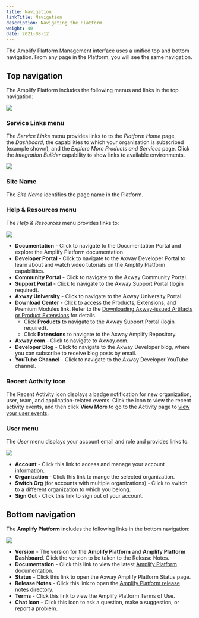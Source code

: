 ```yaml
---
title: Navigation
linkTitle: Navigation
description: Navigating the Platform.
weight: 40
date: 2021-08-12
---
```


The Amplify Platform Management interface uses a unified top and bottom navigation. From any page in the Platform, you will see the same navigation.

## Top navigation

The Amplify Platform includes the following menus and links in the top navigation:

![](/Images/amplify_platform_navigation.png)

### Service Links menu

The _Service Links_ menu provides links to to the _Platform Home_ page, the _Dashboard_, the capabilities to which your organization is subscribed (example shown), and the _Explore More Products and Services_ page. Click the _Integration Builder_ capability to show links to available environments.

![](/Images/service_links_menu.png)

### Site Name

The _Site Name_ identifies the page name in the Platform.

### Help & Resources menu

The _Help & Resources_ menu provides links to:

![](/Images/help_and_resources_menu.png)

* **Documentation** - Click to navigate to the Documentation Portal and explore the Amplify Platform documentation.
* **Developer Portal** - Click to navigate to the Axway Developer Portal to learn about and watch video tutorials on the Amplify Platform capabilities.
* **Community Portal** - Click to navigate to the Axway Community Portal.
* **Support Portal** - Click to navigate to the Axway Support Portal (login required).
* **Axway University** - Click to navigate to the Axway University Portal.
* **Download Center** \- Click to access the Products, Extensions, and Premium Modules link. Refer to the [Downloading Axway-issued Artifacts or Product Extensions](/docs/management_guide/downloading_axway-issued_artifacts_or_product_extensions/) for details.
    * Click **Products** to navigate to the Axway Support Portal (login required).
    * Click **Extensions** to navigate to the Axway Amplify Repository.
* **Axway.com** - Click to navigate to Axway.com.
* **Developer Blog** - Click to navigate to the Axway Developer blog, where you can subscribe to receive blog posts by email.
* **YouTube Channel** - Click to navigate to the Axway Developer YouTube channel.

### Recent Activity icon

The Recent Activity icon displays a badge notification for new organization, user, team, and application-related events. Click the icon to view the recent activity events, and then click **View More** to go to the Activity page to [view your user events](/docs/management_guide/managing_accounts/#view-your-user-activity).

### User menu

The _User_ menu displays your account email and role and provides links to:

![](/Images/usermenu_multipleorg.png)

* **Account** - Click this link to access and manage your account information.
* **Organization** - Click this link to mange the selected organization.
* **Switch Org** (for accounts with multiple organizations) - Click to switch to a different organization to which you belong.
* **Sign Out** - Click this link to sign out of your account.

## Bottom navigation

The **Amplify Platform** includes the following links in the bottom navigation:

![](/Images/amplify_platform_bottom_navigation.png)

* **Version** - The version for the **Amplify Platform** and **Amplify Platform Dashboard**. Click the version to be taken to the Release Notes.
* **Documentation** - Click this link to view the latest [Amplify Platform](https://docs.axway.com/category/platform) documentation.
* **Status** - Click this link to open the Axway Amplify Platform Status page.
* **Release Notes** - Click this link to open the [Amplify Platform release notes directory](https://docs.axway.com/bundle/amplify_rn_dir/page/amplify_platform_release_notes_directory.html).
* **Terms** - Click this link to view the Amplify Platform Terms of Use.
* **Chat Icon** - Click this icon to ask a question, make a suggestion, or report a problem.
